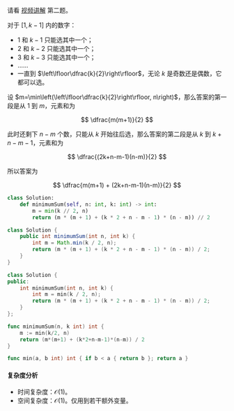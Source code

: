 请看 [视频讲解](https://www.bilibili.com/video/BV1Rx4y1f75Y/) 第二题。

对于 $[1,k-1]$ 内的数字：

- $1$ 和 $k-1$ 只能选其中一个；
- $2$ 和 $k-2$ 只能选其中一个；
- $3$ 和 $k-3$ 只能选其中一个；
- ……
- 一直到 $\left\lfloor\dfrac{k}{2}\right\rfloor$，无论 $k$ 是奇数还是偶数，它都可以选。

设 $m=\min\left(\left\lfloor\dfrac{k}{2}\right\rfloor, n\right)$，那么答案的第一段是从 $1$ 到 $m$，元素和为

$$
\dfrac{m(m+1)}{2}
$$

此时还剩下 $n-m$ 个数，只能从 $k$ 开始往后选，那么答案的第二段是从 $k$ 到 $k+n-m-1$，元素和为

$$
\dfrac{(2k+n-m-1)(n-m)}{2}
$$

所以答案为

$$
\dfrac{m(m+1) + (2k+n-m-1)(n-m)}{2}
$$

```py [sol-Python3]
class Solution:
    def minimumSum(self, n: int, k: int) -> int:
        m = min(k // 2, n)
        return (m * (m + 1) + (k * 2 + n - m - 1) * (n - m)) // 2
```

```java [sol-Java]
class Solution {
    public int minimumSum(int n, int k) {
        int m = Math.min(k / 2, n);
        return (m * (m + 1) + (k * 2 + n - m - 1) * (n - m)) / 2;
    }
}
```

```cpp [sol-C++]
class Solution {
public:
    int minimumSum(int n, int k) {
        int m = min(k / 2, n);
        return (m * (m + 1) + (k * 2 + n - m - 1) * (n - m)) / 2;
    }
};
```

```go [sol-Go]
func minimumSum(n, k int) int {
	m := min(k/2, n)
	return (m*(m+1) + (k*2+n-m-1)*(n-m)) / 2
}

func min(a, b int) int { if b < a { return b }; return a }
```

#### 复杂度分析

- 时间复杂度：$\mathcal{O}(1)$。
- 空间复杂度：$\mathcal{O}(1)$。仅用到若干额外变量。
